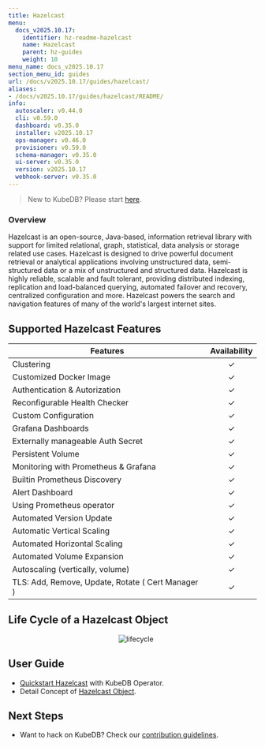 ```yaml
---
title: Hazelcast
menu:
  docs_v2025.10.17:
    identifier: hz-readme-hazelcast
    name: Hazelcast
    parent: hz-guides
    weight: 10
menu_name: docs_v2025.10.17
section_menu_id: guides
url: /docs/v2025.10.17/guides/hazelcast/
aliases:
- /docs/v2025.10.17/guides/hazelcast/README/
info:
  autoscaler: v0.44.0
  cli: v0.59.0
  dashboard: v0.35.0
  installer: v2025.10.17
  ops-manager: v0.46.0
  provisioner: v0.59.0
  schema-manager: v0.35.0
  ui-server: v0.35.0
  version: v2025.10.17
  webhook-server: v0.35.0
---
```


> New to KubeDB? Please start [here](/docs/v2025.10.17/README).

### Overview

Hazelcast is an open-source, Java-based, information retrieval library with support for limited relational, graph, statistical, data analysis or storage related use cases. Hazelcast is designed to drive powerful document retrieval or analytical applications involving unstructured data, semi-structured data or a mix of unstructured and structured data. Hazelcast is highly reliable, scalable and fault tolerant, providing distributed indexing, replication and load-balanced querying, automated failover and recovery, centralized configuration and more. Hazelcast powers the search and navigation features of many of the world's largest internet sites.

## Supported Hazelcast Features
| Features                                           | Availability |
|----------------------------------------------------|:------------:|
| Clustering                                         |   &#10003;   |
| Customized Docker Image                            |   &#10003;   |
| Authentication & Autorization                      |   &#10003;   | 
| Reconfigurable Health Checker                      |   &#10003;   |
| Custom Configuration                               |   &#10003;   | 
| Grafana Dashboards                                 |   &#10003;   | 
| Externally manageable Auth Secret                  |   &#10003;   |
| Persistent Volume                                  |   &#10003;   |
| Monitoring with Prometheus & Grafana               |   &#10003;   |
| Builtin Prometheus Discovery                       |   &#10003;   | 
| Alert Dashboard                                    |   &#10003;   |
| Using Prometheus operator                          |   &#10003;   |
| Automated Version Update                           |   &#10003;   |
| Automatic Vertical Scaling                         |   &#10003;   |
| Automated Horizontal Scaling                       |   &#10003;   |
| Automated Volume Expansion                         |   &#10003;   |
| Autoscaling (vertically, volume)                   |   &#10003;   |
| TLS: Add, Remove, Update, Rotate ( Cert Manager )  |   &#10003;   |
## Life Cycle of a Hazelcast Object

<p align="center">
  <img alt="lifecycle"  src="/docs/v2025.10.17/guides/hazelcast/quickstart/overview/images/Lifecycle-of-a-hazelcast-instance.png">
</p>

## User Guide

- [Quickstart Hazelcast](/docs/v2025.10.17/guides/hazelcast/quickstart/overview/) with KubeDB Operator.
- Detail Concept of [Hazelcast Object](/docs/v2025.10.17/guides/hazelcast/concepts/hazelcast).


## Next Steps

- Want to hack on KubeDB? Check our [contribution guidelines](/docs/v2025.10.17/CONTRIBUTING).